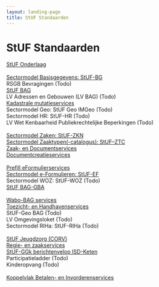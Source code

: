 ```yaml
---
layout: landing-page
title: StUF Standaarden
---
```

# StUF Standaarden
[StUF Onderlaag](https://vng-realisatie.github.io/StUF-onderlaag/)
<br/><br/>
[Sectormodel Basisgegevens: StUF-BG](https://vng-realisatie.github.io/StUF-BG/)<br/>
RSGB Bevragingen (Todo)<br/>
[StUF BAG](https://vng-realisatie.github.io/StUF-BAG/)<br/>
LV Adressen en Gebouwen (LV BAG) (Todo)<br/>
[Kadastrale mutatieservices](https://vng-realisatie.github.io/Kadastrale-mutatieservices/)<br/>
Sectormodel Geo: StUF Geo IMGeo (Todo)<br/>
Sectormodel HR: StUF-HR (Todo)<br/>
LV Wet Kenbaarheid Publiekrechtelijke Beperkingen (Todo)
<br/><br/>
[Sectormodel Zaken: StUF-ZKN](https://vng-realisatie.github.io/StUF-ZKN/)<br/>
[Sectormodel Zaaktypen(-catalogus): StUF–ZTC]([<br/>](https://vng-realisatie.github.io/StUF-ZTC/))<br/>
[Zaak- en Documentservices](https://vng-realisatie.github.io/Zaak-en-Documentservices/)<br/>
[Documentcreatieservices](https://vng-realisatie.github.io/Documentcreatieservices/)<br/><br/>
[Prefill eFormulierservices](https://vng-realisatie.github.io/Prefill-eFormulierenservices/)<br/>
[Sectormodel e-Formulieren: StUF-EF](https://vng-realisatie.github.io/StUF-EF/)<br/>
Sectormodel WOZ: StUF-WOZ (Todo)<br/>
[StUF BAG-GBA](https://vng-realisatie.github.io/StUF-BAG-GBA/)
<br/><br/>
[Wabo-BAG services](https://vng-realisatie.github.io/Wabo-BAG-Services/)<br/>
[Toezicht- en Handhavenservices](https://vng-realisatie.github.io/Toezicht-en-Handhavenservices/)<br/>
StUF-Geo BAG (Todo)<br/>
LV Omgevingsloket (Todo)<br/>
Sectormodel RIHa: StUF-RIHa (Todo)
<br/><br/>
[StUF Jeugdzorg (CORV)](https://vng-realisatie.github.io/StUF-Jeugdzorg/)<br/>
[Regie- en zaakservices](https://vng-realisatie.github.io/Regie-en-zaakservices/)<br/>
[StUF-GGk berichtenvelop ISD-Keten](https://vng-realisatie.github.io/StUF-koppelvlak-iWmo-iJw/)<br/>
Participatieladder (Todo)<br/>
Kinderopvang (Todo)
<br/><br/>
[Koppelvlak Betalen- en Invorderenservices](https://vng-realisatie.github.io/Betalen-en-Invorderenservices/)
